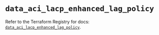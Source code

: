 # `data_aci_lacp_enhanced_lag_policy`

Refer to the Terraform Registry for docs: [`data_aci_lacp_enhanced_lag_policy`](https://registry.terraform.io/providers/ciscodevnet/aci/2.17.0/docs/data-sources/lacp_enhanced_lag_policy).
